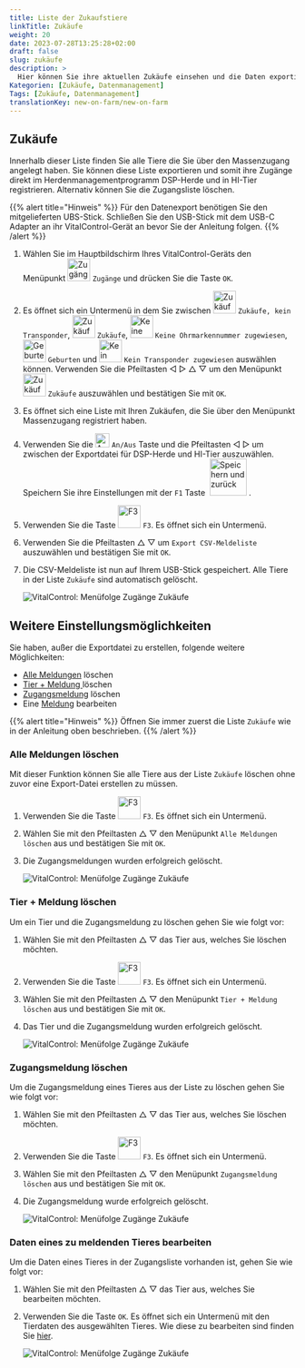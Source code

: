 ```yaml
---
title: Liste der Zukaufstiere
linkTitle: Zukäufe
weight: 20
date: 2023-07-28T13:25:28+02:00
draft: false
slug: zukäufe
description: >
  Hier können Sie ihre aktuellen Zukäufe einsehen und die Daten exportieren.
Kategorien: [Zukäufe, Datenmanagement]
Tags: [Zukäufe, Datenmanagement]
translationKey: new-on-farm/new-on-farm
---
```

## Zukäufe

Innerhalb dieser Liste finden Sie alle Tiere die Sie über den Massenzugang angelegt haben. Sie können diese Liste exportieren und somit ihre Zugänge direkt im Herdenmanagementprogramm DSP-Herde und in HI-Tier registrieren. Alternativ können Sie die Zugangsliste löschen.

{{% alert title="Hinweis" %}}
Für den Datenexport benötigen Sie den mitgelieferten UBS-Stick. Schließen Sie den USB-Stick mit dem USB-C Adapter an ihr VitalControl-Gerät an bevor Sie der Anleitung folgen.
{{% /alert %}}

1. Wählen Sie im Hauptbildschirm Ihres VitalControl-Geräts den Menüpunkt <img src="/icons/zugaenge.svg" width="40" align="bottom" alt="Zugänge" /> `Zugänge` und drücken Sie die Taste `OK`.

2. Es öffnet sich ein Untermenü in dem Sie zwischen <img src="/icons/keintransponder.svg" width="40" align="bottom" alt="Zukäufe, kein Transponder" /> `Zukäufe, kein Transponder`, <img src="/icons/zukeaufe.svg" width="40" align="bottom" alt="Zukäufe" /> `Zukäufe`, <img src="/icons/keineOhrmarke.svg" width="40" align="bottom" alt="Keine Ohrmarkennummer zugewiesen" /> `Keine Ohrmarkennummer zugewiesen`, <img src="/icons/geburten.svg" width="40" align="bottom" alt="Geburten" /> `Geburten` und <img src="/icons/keinTransponder.svg" width="40" align="bottom" alt="Kein Transponder zugewiesen" /> `Kein Transponder zugewiesen` auswählen können. Verwenden Sie die Pfeiltasten ◁ ▷ △ ▽ um den Menüpunkt <img src="/icons/zukeaufe.svg" width="40" align="bottom" alt="Zukäufe" /> `Zukäufe` auszuwählen und bestätigen Sie mit `OK`.

3. Es öffnet sich eine Liste mit Ihren Zukäufen, die Sie über den Menüpunkt Massenzugang registriert haben.

4. Verwenden Sie die <img src="/icons/gear.svg" width="25" align="bottom" alt="An/Aus" /> `An/Aus` Taste und die Pfeiltasten ◁ ▷ um zwischen der Exportdatei für DSP-Herde und HI-Tier auszuwählen. Speichern Sie ihre Einstellungen mit der `F1` Taste &nbsp;<img src="/icons/footer/save_exit.svg" width="65" align="bottom" alt="Speichern und zurück" />&nbsp;.

5. Verwenden Sie die Taste <img src="/icons/exportGeburten.svg" width="40" align="bottom" alt="F3" /> `F3`. Es öffnet sich ein Untermenü.

6. Verwenden Sie die Pfeiltasten △ ▽ um `Export CSV-Meldeliste` auszuwählen und bestätigen Sie mit `OK`.

7. Die CSV-Meldeliste ist nun auf Ihrem USB-Stick gespeichert. Alle Tiere in der Liste `Zukäufe` sind automatisch gelöscht.

    ![VitalControl: Menüfolge Zugänge Zukäufe](../bilder/zukaeufe.png "Zukäufe")

## Weitere Einstellungsmöglichkeiten

Sie haben, außer die Exportdatei zu erstellen, folgende weitere Möglichkeiten:

- [Alle Meldungen](../zuk%C3%A4ufe/#alle-meldungen-l%C3%B6schen) löschen
- [Tier + Meldung ](../zuk%C3%A4ufe/#tier--meldung-l%C3%B6schen) löschen
- [Zugangsmeldung](../zuk%C3%A4ufe/#zugangsmeldung-l%C3%B6schen) löschen
- Eine [Meldung](../zuk%C3%A4ufe/#daten-eines-zu-meldenden-tieres-bearbeiten) bearbeiten

{{% alert title="Hinweis" %}}
Öffnen Sie immer zuerst die Liste `Zukäufe` wie in der Anleitung oben beschrieben.
{{% /alert %}}


### Alle Meldungen löschen

Mit dieser Funktion können Sie alle Tiere aus der Liste `Zukäufe` löschen ohne zuvor eine Export-Datei erstellen zu müssen.

1. Verwenden Sie die Taste <img src="/icons/exportGeburten.svg" width="40" align="bottom" alt="F3" /> `F3`. Es öffnet sich ein Untermenü.

2. Wählen Sie mit den Pfeiltasten △ ▽ den Menüpunkt `Alle Meldungen löschen` aus und bestätigen Sie mit `OK`.

3. Die Zugangsmeldungen wurden erfolgreich gelöscht.

    ![VitalControl: Menüfolge Zugänge Zukäufe](../bilder/alle-meldungen-loeschen.png "Alle Meldungen löschen")

### Tier + Meldung löschen

Um ein Tier und die Zugangsmeldung zu löschen gehen Sie wie folgt vor:

1. Wählen Sie mit den Pfeiltasten △ ▽ das Tier aus, welches Sie löschen möchten.

2. Verwenden Sie die Taste <img src="/icons/exportGeburten.svg" width="40" align="bottom" alt="F3" /> `F3`. Es öffnet sich ein Untermenü.

3. Wählen Sie mit den Pfeiltasten △ ▽ den Menüpunkt `Tier + Meldung löschen` aus und bestätigen Sie mit `OK`.

4. Das Tier und die Zugangsmeldung wurden erfolgreich gelöscht.

    ![VitalControl: Menüfolge Zugänge Zukäufe](../bilder/tier-und-meldung-loeschen.png "Tier + Meldung löschen")

### Zugangsmeldung löschen

Um die Zugangsmeldung eines Tieres aus der Liste zu löschen gehen Sie wie folgt vor:

1. Wählen Sie mit den Pfeiltasten △ ▽ das Tier aus, welches Sie löschen möchten.

2. Verwenden Sie die Taste <img src="/icons/exportGeburten.svg" width="40" align="bottom" alt="F3" /> `F3`. Es öffnet sich ein Untermenü.

3. Wählen Sie mit den Pfeiltasten △ ▽ den Menüpunkt `Zugangsmeldung löschen` aus und bestätigen Sie mit `OK`.

4. Die Zugangsmeldung wurde erfolgreich gelöscht.

    ![VitalControl: Menüfolge Zugänge Zukäufe](../bilder/zugangsmeldung-loeschen.png "Zugangsmeldung löschen")

### Daten eines zu meldenden Tieres bearbeiten

Um die Daten eines Tieres in der Zugangsliste vorhanden ist, gehen Sie wie folgt vor:

1. Wählen Sie mit den Pfeiltasten △ ▽ das Tier aus, welches Sie bearbeiten möchten.

2. Verwenden Sie die Taste `OK`. Es öffnet sich ein Untermenü mit den Tierdaten des ausgewählten Tieres. Wie diese zu bearbeiten sind finden Sie [hier](/docs/aktionen/%C3%A4ndern/#tierdaten-%C3%A4ndern).

    ![VitalControl: Menüfolge Zugänge Zukäufe](../bilder/eine-meldung-bearbeiten.png "Eine Meldung bearbeiten")
